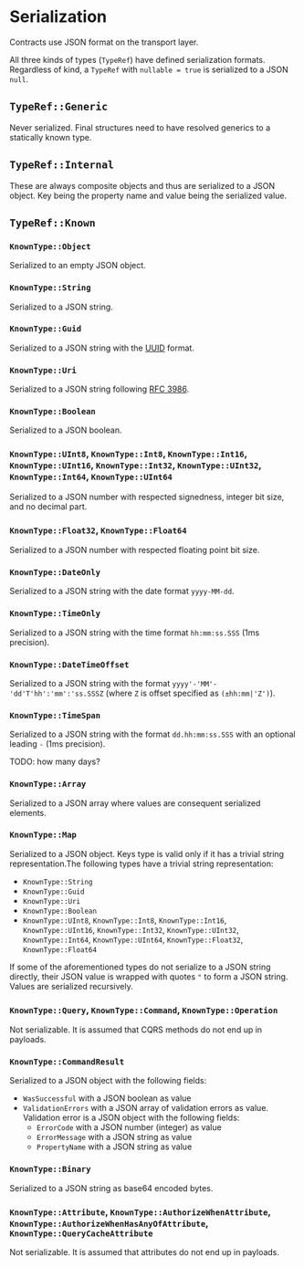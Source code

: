 # Serialization

Contracts use JSON format on the transport layer.

All three kinds of types (`TypeRef`) have defined serialization formats. Regardless of kind, a `TypeRef` with
`nullable = true` is serialized to a JSON `null`.

## `TypeRef::Generic`

Never serialized. Final structures need to have resolved generics to a statically known type.

## `TypeRef::Internal`

These are always composite objects and thus are serialized to a JSON object. Key being the property name and value being
the serialized value.

## `TypeRef::Known`

### `KnownType::Object`

Serialized to an empty JSON object.

### `KnownType::String`

Serialized to a JSON string.

### `KnownType::Guid`

Serialized to a JSON string with the [UUID](https://datatracker.ietf.org/doc/html/rfc4122) format.

### `KnownType::Uri`

Serialized to a JSON string following [RFC 3986](https://datatracker.ietf.org/doc/html/rfc3986).

### `KnownType::Boolean`

Serialized to a JSON boolean.

### `KnownType::UInt8`, `KnownType::Int8`, `KnownType::Int16`, `KnownType::UInt16`, `KnownType::Int32`, `KnownType::UInt32`, `KnownType::Int64`, `KnownType::UInt64`

Serialized to a JSON number with respected signedness, integer bit size, and no decimal part.

### `KnownType::Float32`, `KnownType::Float64`

Serialized to a JSON number with respected floating point bit size.

### `KnownType::DateOnly`

Serialized to a JSON string with the date format `yyyy-MM-dd`.

### `KnownType::TimeOnly`

Serialized to a JSON string with the time format `hh:mm:ss.SSS` (1ms precision).

### `KnownType::DateTimeOffset`

Serialized to a JSON string with the format `yyyy'-'MM'-'dd'T'hh':'mm':'ss.SSSZ` (where `Z` is offset specified as
`(±hh:mm|'Z')`).

### `KnownType::TimeSpan`

Serialized to a JSON string with the format `dd.hh:mm:ss.SSS` with an optional leading `-` (1ms precision).

TODO: how many days?

### `KnownType::Array`

Serialized to a JSON array where values are consequent serialized elements.

### `KnownType::Map`

Serialized to a JSON object. Keys type is valid only if it has a trivial string representation.The following types have
a trivial string representation:

- `KnownType::String`
- `KnownType::Guid`
- `KnownType::Uri`
- `KnownType::Boolean`
- `KnownType::UInt8`, `KnownType::Int8`, `KnownType::Int16`, `KnownType::UInt16`, `KnownType::Int32`,
  `KnownType::UInt32`, `KnownType::Int64`, `KnownType::UInt64`, `KnownType::Float32`, `KnownType::Float64`

If some of the aforementioned types do not serialize to a JSON string directly, their JSON value is wrapped with quotes
`"` to form a JSON string.  Values are serialized recursively.

### `KnownType::Query`, `KnownType::Command`, `KnownType::Operation`

Not serializable. It is assumed that CQRS methods do not end up in payloads.

### `KnownType::CommandResult`

Serialized to a JSON object with the following fields:

- `WasSuccessful` with a JSON boolean as value
- `ValidationErrors` with a JSON array of validation errors as value. Validation error is a JSON object with the
  following fields:
  - `ErrorCode` with a JSON number (integer) as value
  - `ErrorMessage` with a JSON string as value
  - `PropertyName` with a JSON string as value

### `KnownType::Binary`

Serialized to a JSON string as base64 encoded bytes.

### `KnownType::Attribute`, `KnownType::AuthorizeWhenAttribute`, `KnownType::AuthorizeWhenHasAnyOfAttribute`, `KnownType::QueryCacheAttribute`

Not serializable. It is assumed that attributes do not end up in payloads.
